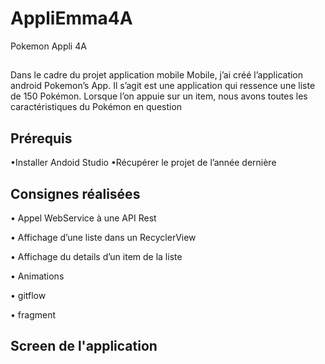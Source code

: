 # AppliEmma4A
Pokemon Appli 4A

##  
Dans le cadre du projet application mobile  Mobile, j’ai créé l’application android Pokemon’s App. Il s’agit est une application qui ressence une liste de 150 Pokémon. Lorsque l’on appuie sur un item, nous avons toutes les caractéristiques du Pokémon en question

## Prérequis

•Installer Andoid Studio
•Récupérer le projet de l’année dernière

## Consignes réalisées

• Appel WebService à une API Rest

•  Affichage d’une liste dans un RecyclerView

•  Affichage du details d’un item de la liste

•  Animations

• gitflow

• fragment

## Screen de l'application 
